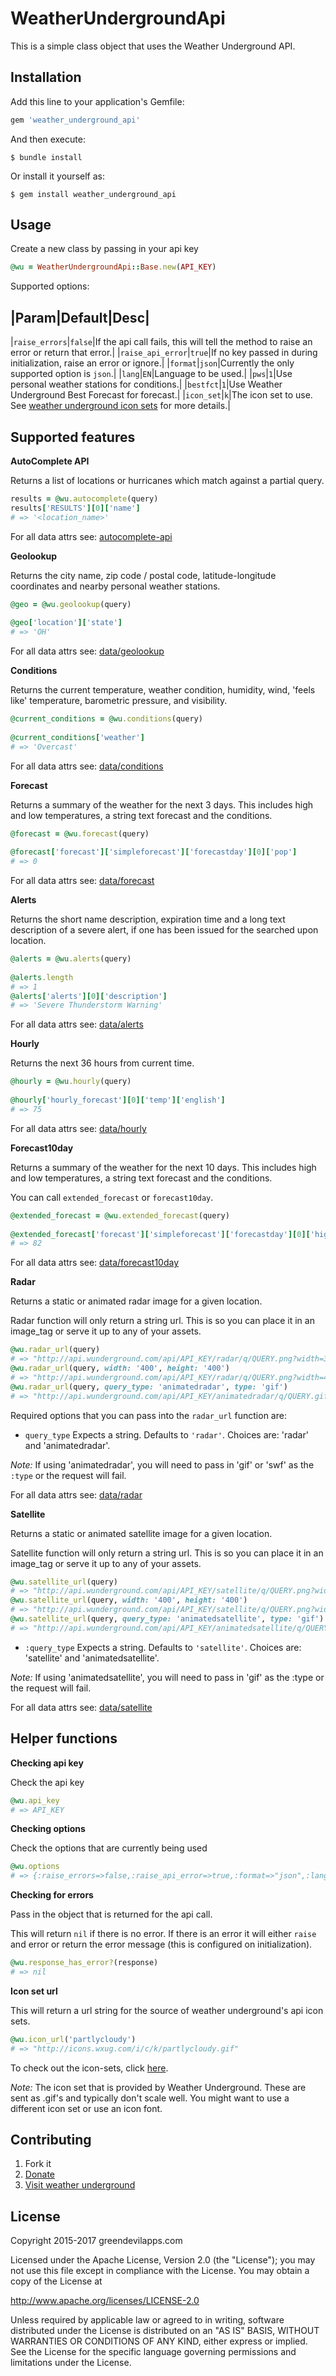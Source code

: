WeatherUndergroundApi
=====================

This is a simple class object that uses the Weather Underground API.

Installation
------------

Add this line to your application's Gemfile:

```ruby
gem 'weather_underground_api'
```

And then execute:

```shell
$ bundle install
```

Or install it yourself as:

```shell
$ gem install weather_underground_api
```

Usage
-----
Create a new class by passing in your api key

```ruby
@wu = WeatherUndergroundApi::Base.new(API_KEY)
```

Supported options:

|Param|Default|Desc|
--------------------
|`raise_errors`|`false`|If the api call fails, this will tell the method to raise an error or return that error.|
|`raise_api_error`|`true`|If no key passed in during initialization, raise an error or ignore.|
|`format`|`json`|Currently the only supported option is `json`.|
|`lang`|`EN`|Language to be used.|
|`pws`|`1`|Use personal weather stations for conditions.|
|`bestfct`|`1`|Use Weather Underground Best Forecast for forecast.|
|`icon_set`|`k`|The icon set to use. See [weather underground icon sets](http://www.wunderground.com/weather/api/d/docs?d=resources/icon-sets&apiref=77eba12431a68f79) for more details.|
    
Supported features
------------------

**AutoComplete API**

Returns a list of locations or hurricanes which match against a partial query.
    
```ruby
results = @wu.autocomplete(query)
results['RESULTS'][0]['name']
# => '<location_name>'
```
    
For all data attrs see: [autocomplete-api](http://www.wunderground.com/weather/api/d/docs?d=autocomplete-api&apiref=77eba12431a68f79)

**Geolookup**

Returns the city name, zip code / postal code, latitude-longitude coordinates and nearby personal weather stations.

```ruby
@geo = @wu.geolookup(query)
    
@geo['location']['state']
# => 'OH'
```

For all data attrs see: [data/geolookup](http://www.wunderground.com/weather/api/d/docs?d=data/geolookup&apiref=77eba12431a68f79)

**Conditions**

Returns the current temperature, weather condition, humidity, wind, 'feels like' temperature, barometric pressure, and visibility.

```ruby
@current_conditions = @wu.conditions(query)
    
@current_conditions['weather']
# => 'Overcast'
```

For all data attrs see: [data/conditions](http://www.wunderground.com/weather/api/d/docs?d=data/conditions&apiref=77eba12431a68f79)

**Forecast**

Returns a summary of the weather for the next 3 days. This includes high and low temperatures, a string text forecast and the conditions.

```ruby
@forecast = @wu.forecast(query)
    
@forecast['forecast']['simpleforecast']['forecastday'][0]['pop']
# => 0
```

For all data attrs see: [data/forecast](http://www.wunderground.com/weather/api/d/docs?d=data/forecast&apiref=77eba12431a68f79)

**Alerts**

Returns the short name description, expiration time and a long text description of a severe alert, 
if one has been issued for the searched upon location.

```ruby
@alerts = @wu.alerts(query)
    
@alerts.length
# => 1
@alerts['alerts'][0]['description']
# => 'Severe Thunderstorm Warning'
```

For all data attrs see: [data/alerts](http://www.wunderground.com/weather/api/d/docs?d=data/alerts&apiref=77eba12431a68f79)

**Hourly**

Returns the next 36 hours from current time.

```ruby
@hourly = @wu.hourly(query)
    
@hourly['hourly_forecast'][0]['temp']['english']
# => 75
```

For all data attrs see: [data/hourly](http://www.wunderground.com/weather/api/d/docs?d=data/hourly&apiref=77eba12431a68f79)

**Forecast10day**

Returns a summary of the weather for the next 10 days. This includes high and low temperatures, a string text forecast and the conditions.

You can call `extended_forecast` or `forecast10day`.

```ruby
@extended_forecast = @wu.extended_forecast(query)
    
@extended_forecast['forecast']['simpleforecast']['forecastday'][0]['high']['fahrenheit']
# => 82
```

For all data attrs see: [data/forecast10day](http://www.wunderground.com/weather/api/d/docs?d=data/forecast10day&apiref=77eba12431a68f79)

**Radar**

Returns a static or animated radar image for a given location.

Radar function will only return a string url. This is so you can place it in an image_tag or serve it up to any of your assets.

```ruby
@wu.radar_url(query)
# => "http://api.wunderground.com/api/API_KEY/radar/q/QUERY.png?width=300&height=300&radius=100&newmaps=1"
@wu.radar_url(query, width: '400', height: '400')
# => "http://api.wunderground.com/api/API_KEY/radar/q/QUERY.png?width=400&height=400&radius=100&newmaps=1"
@wu.radar_url(query, query_type: 'animatedradar', type: 'gif')
# => "http://api.wunderground.com/api/API_KEY/animatedradar/q/QUERY.gif?width=300&height=300&radius=100&newmaps=1"
```

Required options that you can pass into the `radar_url` function are:

- `query_type` Expects a string. Defaults to `'radar'`. Choices are: 'radar' and 'animatedradar'.

_Note:_ If using 'animatedradar', you will need to pass in 'gif' or 'swf' as the `:type` or the request will fail.

For all data attrs see: [data/radar](http://www.wunderground.com/weather/api/d/docs?d=layers/radar&apiref=77eba12431a68f79)

**Satellite**

Returns a static or animated satellite image for a given location.

Satellite function will only return a string url. This is so you can place it in an image_tag or serve it up to any of your assets.

```ruby
@wu.satellite_url(query)
# => "http://api.wunderground.com/api/API_KEY/satellite/q/QUERY.png?width=300&height=300&radius=100&basemap=1"
@wu.satellite_url(query, width: '400', height: '400')
# => "http://api.wunderground.com/api/API_KEY/satellite/q/QUERY.png?width=400&height=400&radius=100&basemap=1"
@wu.satellite_url(query, query_type: 'animatedsatellite', type: 'gif')
# => "http://api.wunderground.com/api/API_KEY/animatedsatellite/q/QUERY.gif?width=300&height=300&radius=100&basemap=1"
```

- `:query_type` Expects a string. Defaults to `'satellite'`. Choices are: 'satellite' and 'animatedsatellite'.

_Note:_ If using 'animatedsatellite', you will need to pass in 'gif' as the :type or the request will fail.

For all data attrs see: [data/satellite](http://www.wunderground.com/weather/api/d/docs?d=layers/satellite&apiref=77eba12431a68f79)

Helper functions
----------------

**Checking api key**

Check the api key

```ruby
@wu.api_key
# => API_KEY
```

**Checking options**

Check the options that are currently being used

```ruby
@wu.options
# => {:raise_errors=>false,:raise_api_error=>true,:format=>"json",:lang=>"EN",:pws=>"1",:bestfct=>"1",:icon_set=>"k"}
```

**Checking for errors**

Pass in the object that is returned for the api call.

This will return `nil` if there is no error. If there is an error it will either `raise` and error or return the error message 
(this is configured on initialization).

```ruby
@wu.response_has_error?(response)
# => nil
```


**Icon set url**

This will return a url string for the source of weather underground's api icon sets.

```ruby
@wu.icon_url('partlycloudy')
# => "http://icons.wxug.com/i/c/k/partlycloudy.gif"
```

To check out the icon-sets, click [here](http://www.wunderground.com/weather/api/d/docs?d=resources/icon-sets&apiref=77eba12431a68f79).

_Note:_ The icon set that is provided by Weather Underground. These are sent as .gif's and typically don't scale well. 
You might want to use a different icon set or use an icon font.

Contributing
------------

1. Fork it
2. [Donate](http://simpleweatherapp.herokuapp.com/about#donate)
3. [Visit weather underground](http://www.wunderground.com/?apiref=77eba12431a68f79)

License
-------

Copyright 2015-2017 greendevilapps.com

Licensed under the Apache License, Version 2.0 (the "License");
you may not use this file except in compliance with the License.
You may obtain a copy of the License at

http://www.apache.org/licenses/LICENSE-2.0

Unless required by applicable law or agreed to in writing, software
distributed under the License is distributed on an "AS IS" BASIS,
WITHOUT WARRANTIES OR CONDITIONS OF ANY KIND, either express or implied.
See the License for the specific language governing permissions and
limitations under the License.